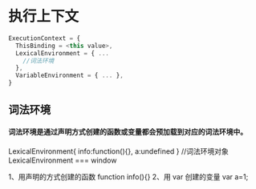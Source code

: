 # 执行上下文

```javascript
ExecutionContext = {
  ThisBinding = <this value>,
  LexicalEnvironment = { ...
    //词法环境
  },
  VariableEnvironment = { ... },
}
```

## 词法环境

#### 词法环境是通过声明方式创建的函数或变量都会预加载到对应的词法环境中。

LexicalEnvironment{
info:function(){},
a:undefined
}
//词法环境对象
LexicalEnvironment === window

1、用声明的方式创建的函数
function info(){}
2、用 var 创建的变量
var a=1;
